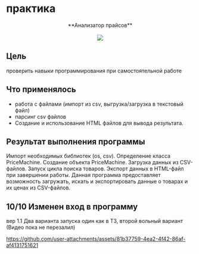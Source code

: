 # практика
<p align="center">
**Анализатор прайсов**
  <br><br>
  <img src="https://i.ytimg.com/vi/2z58SHwQI6Y/maxresdefault.jpg">
</p>

## Цель  
  проверить навыки программирования при самостоятельной работе


## Что применялось
<ul>
  <li>работа с файлами (импорт из csv,  выгрузка/загрузка в текстовый файл)</li>
  <li>парсинг csv файлов</li>
  <li>Создание и использование HTML файлов для вывода результата. </li>
</ul>

## Результат выполнения программы
Импорт необходимых библиотек (os, csv). Определение класса PriceMachine. Создание объекта PriceMachine.
Загрузка данных из CSV-файлов. Запуск цикла поиска товаров. Экспорт данных в HTML-файл при завершении работы. 
Данная программа предоставляет возможность загружать, искать и экспортировать данные о товарах и их ценах из CSV-файлов.

## 10/10 Изменен вход в программу
вер 1.1 
Два варианта запуска 
один как в ТЗ, второй вольный вариант (Видео пока не перезалил)
  


https://github.com/user-attachments/assets/81b37759-4ea2-4f42-86af-af4131751621



